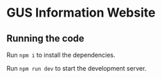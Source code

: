 
  # GUS Information Website


  ## Running the code

  Run `npm i` to install the dependencies.

  Run `npm run dev` to start the development server.
  